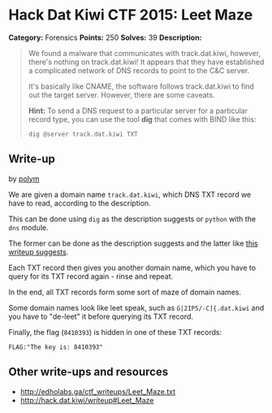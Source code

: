 # Hack Dat Kiwi CTF 2015: Leet Maze

**Category:** Forensics
**Points:** 250
**Solves:** 39
**Description:**

> We found a malware that communicates with track.dat.kiwi, however, there's nothing on track.dat.kiwi! It appears that they have established a complicated network of DNS records to point to the C&amp;C server.
> 
> 
> It's basically like CNAME, the software follows track.dat.kiwi to find out the target server. However, there are some caveats.
> 
> 
> <strong>Hint:</strong> To send a DNS request to a particular server for a particular record type, you can use the tool <strong>dig</strong> that comes with BIND like this:
> 
> 
> `dig @server track.dat.kiwi TXT`


## Write-up

by [polym](https://github.com/abpolym)

We are given a domain name `track.dat.kiwi`, which DNS TXT record we have to read, according to the description.

This can be done using `dig` as the description suggests or `python` with the `dns` module.

The former can be done as the description suggests and the latter like [this writeup suggests](http://edholabs.ga/ctf_writeups/Leet_Maze.txt).

Each TXT record then gives you another domain name, which you have to query for its TXT record again - rinse and repeat.

In the end, all TXT records form some sort of maze of domain names.

Some domain names look like leet speak, such as `G|2IP5/-C]{.dat.kiwi` and you have to "de-leet" it before querying its TXT record.

Finally, the flag (`8410393`) is hidden in one of these TXT records:

    FLAG:"The key is: 8410393"

## Other write-ups and resources

* <http://edholabs.ga/ctf_writeups/Leet_Maze.txt>
* <http://hack.dat.kiwi/writeup#Leet_Maze>
